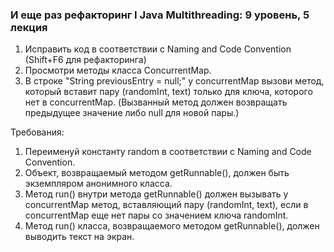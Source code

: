 
### И еще раз рефакторинг Ӏ Java Multithreading: 9 уровень, 5 лекция

1. Исправить код в соответствии с Naming and Code Convention (Shift+F6 для рефакторинга)
2. Просмотри методы класса ConcurrentMap.
3. В строке &quot;String previousEntry = null;&quot; у concurrentMap вызови метод,
который вставит пару (randomInt, text) только для ключа, которого нет в concurrentMap.
(Вызванный метод должен возвращать предыдущее значение либо null для новой пары.)


Требования:
1.	Переименуй константу random в соответствии с Naming and Code Convention.
2.	Объект, возвращаемый методом getRunnable(), должен быть экземпляром анонимного класса.
3.	Метод run() внутри метода getRunnable() должен вызывать у concurrentMap метод, вставляющий пару (randomInt, text), если в concurrentMap еще нет пары со значением ключа randomInt.
4.	Метод run() класса, возвращаемого методом getRunnable(), должен выводить текст на экран.


